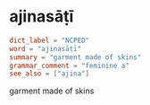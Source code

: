 # ajinasāṭī

``` toml
dict_label = "NCPED"
word = "ajinasāṭī"
summary = "garment made of skins"
grammar_comment = "feminine a"
see_also = ["ajina"]
```

garment made of skins


